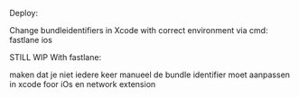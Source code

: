 Deploy:

Change bundleidentifiers in Xcode with correct environment
via cmd: fastlane ios <environment>


STILL WIP With fastlane:

maken dat je niet iedere keer manueel de bundle identifier moet aanpassen in xcode foor iOs en network extension
